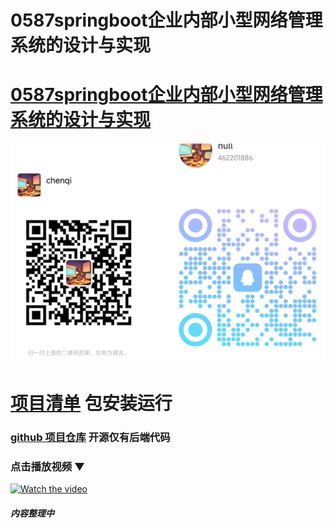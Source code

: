 # 0587springboot企业内部小型网络管理系统的设计与实现


# [0587springboot企业内部小型网络管理系统的设计与实现](https://github.com/GraduationProject-springboot/0587springboot)

![picture](https://raw.githubusercontent.com/GraduationProject-springboot/.github/main/img/wx.png)

# [项目清单](https://chenqi1990.site) 包安装运行

### [github 项目仓库](https://github.com/GraduationProject-springboot/allSpringbootProjects) 开源仅有后端代码

### 点击播放视频 ▼
[![Watch the video](https://i.sstatic.net/Vp2cE.png)](https://www.bilibili.com/video/BV1eMbYemE1U?p=84)


#####   内容整理中  











